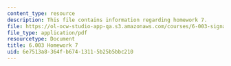 ```yaml
---
content_type: resource
description: This file contains information regarding homework 7.
file: https://ol-ocw-studio-app-qa.s3.amazonaws.com/courses/6-003-signals-and-systems-fall-2011/6e7513a8364fb67413115b25b5bbc210_MIT6_003F11_hw07.pdf
file_type: application/pdf
resourcetype: Document
title: 6.003 Homework 7
uid: 6e7513a8-364f-b674-1311-5b25b5bbc210
---
```

